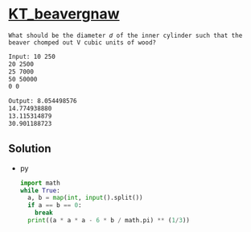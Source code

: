 # [KT_beavergnaw](https://open.kattis.com/problems/beavergnaw)

```en
What should be the diameter 𝑑 of the inner cylinder such that the beaver chomped out V cubic units of wood?
```

```txt
Input: 10 250
20 2500
25 7000
50 50000
0 0

Output: 8.054498576
14.774938880
13.115314879
30.901188723
```

## Solution

* py

  ```py
  import math
  while True:
    a, b = map(int, input().split())
    if a == b == 0:
      break
    print((a * a * a - 6 * b / math.pi) ** (1/3))
  ```
